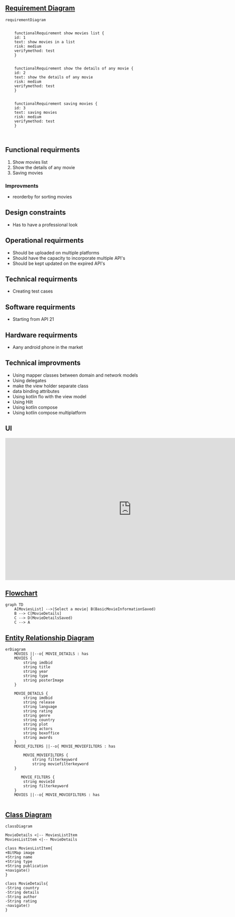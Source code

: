 ## [Requirement Diagram](http://mermaid-js.github.io/mermaid/#/requirementDiagram?id=requirement-diagram)

```mermaid
requirementDiagram


    functionalRequirement show movies list {
    id: 1
    text: show movies in a list
    risk: medium
    verifymethod: test
    }
  
  
    functionalRequirement show the details of any movie {
    id: 2
    text: show the details of any movie
    risk: medium
    verifymethod: test
    }
  
    
    functionalRequirement saving movies {
    id: 3
    text: saving movies
    risk: medium
    verifymethod: test
    }
    
 
```

## Functional requirments

1. Show movies list
2. Show the details of any movie
3. Saving movies

### Improvments

- reorderby for sorting movies

## Design constraints

- Has to have a professional look

## Operational requirments

- Should be uploaded on multiple platforms
- Should have the capacity to incorporate multiple API's
- Should be kept updated on the expired API's

## Technical requirments

[//]: # (- Use MVVM pattern)
[//]: # (- Usage of lamda functions)
[//]: # (- Usage of dagger2)
[//]: # (- Usage of kotlin courotines)
[//]: # (- Usage of ROOM database framwork)
[//]: # (- Usage of view and databinding)
[//]: # (- Usage of extensions)
- Creating test cases

## Software requirments

- Starting from API 21

## Hardware requirments

- Aany android phone in the market

## Technical improvments

- Using mapper classes between domain and network models
- Using delegates
- make the view holder separate class
- data binding attributes
- Using kotlin flo with the view model
- Using Hilt
- Using kotlin compose
- Using kotlin compose multiplatform

## UI

<iframe style="border: 1px solid rgba(0, 0, 0, 0.1);" width="800" height="450" src="https://www.figma.com/embed?embed_host=share&url=https%3A%2F%2Fwww.figma.com%2Ffile%2Fp1tFHTs1EaIcEQc4T5zZsU%2FUntitled%3Ftype%3Ddesign%26node-id%3D0%253A1%26mode%3Ddesign%26t%3DMrtpB15w2oavFDeq-1" allowfullscreen></iframe>

## [Flowchart](http://mermaid-js.github.io/mermaid/#/./flowchart?id=flowcharts-basic-syntax)

```mermaid
graph TD
    A[MoviesList] -->|Select a movie| B(BasicMovieInformationSaved)
    B --> C[MovieDetails]
    C --> D(MovieDetailsSaved)
    C --> A
```

[Entity Relationship Diagram](http://mermaid-js.github.io/mermaid/#/entityRelationshipDiagram?id=entity-relationship-diagrams)
------------------------------------------------------------------------------------------------------------------------------

```mermaid
erDiagram
    MOVIES ||--o{ MOVIE_DETAILS : has
    MOVIES {
        string imdbid
        string title
        string year
        string type
        string posterImage
    }
    
    MOVIE_DETAILS {
        string imdbid
        string release
        string language
        string rating
        string genre
        string country
        string plot
        string actors
        string boxoffice
        string awards
    }
    MOVIE_FILTERS ||--o{ MOVIE_MOVIEFILTERS : has
     
        MOVIE_MOVIEFILTERS {
            string filterkeyword
            string moviefilterkeyword
    }
     
       MOVIE_FILTERS {
        string movieId
        string filterkeyword
    }
    MOVIES ||--o{ MOVIE_MOVIEFILTERS : has


```

## [Class Diagram](http://mermaid-js.github.io/mermaid/#/./classDiagram)

```mermaid
classDiagram

MovieDetails <|-- MoviesListItem
MoviesListItem <|-- MovieDetails

class MoviesListItem{
+BitMap image
+String name
+String type
+String publication
+navigate()
}

class MovieDetails{
-String country
-String details
-String author
-String rating
-navigate()
}




```
